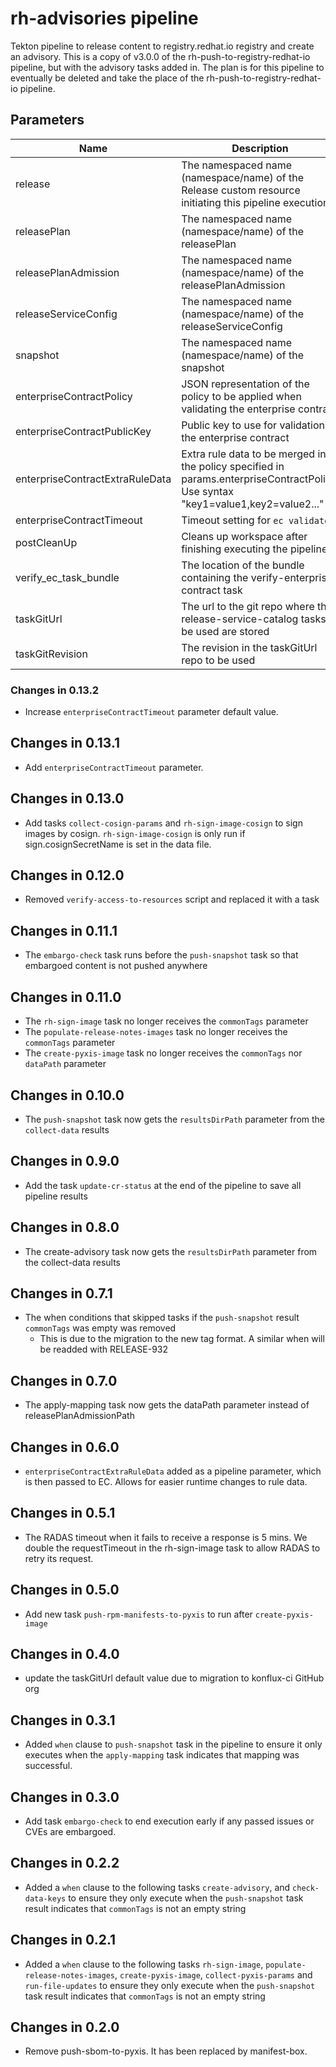 # rh-advisories pipeline

Tekton pipeline to release content to registry.redhat.io registry and create an advisory.
This is a copy of v3.0.0 of the rh-push-to-registry-redhat-io pipeline, but with the advisory
tasks added in. The plan is for this pipeline to eventually be deleted and take the place of
the rh-push-to-registry-redhat-io pipeline.

## Parameters

| Name | Description | Optional | Default value |
|------|-------------|----------|---------------|
| release | The namespaced name (namespace/name) of the Release custom resource initiating this pipeline execution | No | - |
| releasePlan | The namespaced name (namespace/name) of the releasePlan | No | - |
| releasePlanAdmission | The namespaced name (namespace/name) of the releasePlanAdmission | No | - |
| releaseServiceConfig | The namespaced name (namespace/name) of the releaseServiceConfig | No | - |
| snapshot | The namespaced name (namespace/name) of the snapshot | No | - |
| enterpriseContractPolicy | JSON representation of the policy to be applied when validating the enterprise contract | No | - |
| enterpriseContractPublicKey | Public key to use for validation by the enterprise contract | Yes | k8s://openshift-pipelines/public-key |
| enterpriseContractExtraRuleData | Extra rule data to be merged into the policy specified in params.enterpriseContractPolicy. Use syntax "key1=value1,key2=value2..." | Yes | pipeline_intention=release |
| enterpriseContractTimeout       | Timeout setting for `ec validate`                                                                        | Yes       | 40m0s                                                           |
| postCleanUp | Cleans up workspace after finishing executing the pipeline | Yes | true |
| verify_ec_task_bundle | The location of the bundle containing the verify-enterprise-contract task | No | - |
| taskGitUrl | The url to the git repo where the release-service-catalog tasks to be used are stored | Yes | https://github.com/konflux-ci/release-service-catalog.git |
| taskGitRevision | The revision in the taskGitUrl repo to be used | No | - |

### Changes in 0.13.2
- Increase `enterpriseContractTimeout` parameter default value.

## Changes in 0.13.1
- Add `enterpriseContractTimeout` parameter.

## Changes in 0.13.0
- Add tasks `collect-cosign-params` and `rh-sign-image-cosign` to sign images by cosign. `rh-sign-image-cosign` is only run if sign.cosignSecretName is set in the data file.

## Changes in 0.12.0
- Removed `verify-access-to-resources` script and replaced it with a task

## Changes in 0.11.1
- The `embargo-check` task runs before the `push-snapshot` task so that embargoed content is not pushed anywhere

## Changes in 0.11.0
- The `rh-sign-image` task no longer receives the `commonTags` parameter
- The `populate-release-notes-images` task no longer receives the `commonTags` parameter
- The `create-pyxis-image` task no longer receives the `commonTags` nor `dataPath` parameter

## Changes in 0.10.0
- The `push-snapshot` task now gets the `resultsDirPath` parameter from the `collect-data` results

## Changes in 0.9.0
- Add the task `update-cr-status` at the end of the pipeline to save all pipeline results

## Changes in 0.8.0
- The create-advisory task now gets the `resultsDirPath` parameter from the collect-data results

## Changes in 0.7.1
- The when conditions that skipped tasks if the `push-snapshot` result `commonTags` was empty was removed
  - This is due to the migration to the new tag format. A similar when will be readded with RELEASE-932

## Changes in 0.7.0
- The apply-mapping task now gets the dataPath parameter instead of releasePlanAdmissionPath

## Changes in 0.6.0
- `enterpriseContractExtraRuleData` added as a pipeline parameter, which is
  then passed to EC. Allows for easier runtime changes to rule data.

## Changes in 0.5.1
- The RADAS timeout when it fails to receive a response is 5 mins.
  We double the requestTimeout in the rh-sign-image task to allow
  RADAS to retry its request.

## Changes in 0.5.0
- Add new task `push-rpm-manifests-to-pyxis` to run after `create-pyxis-image`

## Changes in 0.4.0
- update the taskGitUrl default value due to migration
  to konflux-ci GitHub org

## Changes in 0.3.1
- Added `when` clause to `push-snapshot` task in the pipeline
  to ensure it only executes when
  the `apply-mapping` task indicates that mapping was successful.

## Changes in 0.3.0
- Add task `embargo-check` to end execution early if any passed issues or CVEs are embargoed.

## Changes in 0.2.2
- Added a `when` clause to the following tasks
  `create-advisory`, and `check-data-keys`
  to ensure they only execute when the `push-snapshot`
  task result indicates that `commonTags` is not an empty string

## Changes in 0.2.1
- Added a `when` clause to the following tasks
  `rh-sign-image`,
  `populate-release-notes-images`,
  `create-pyxis-image`,
  `collect-pyxis-params` and
  `run-file-updates`
  to ensure they only execute when the `push-snapshot`
  task result indicates that `commonTags` is not an empty string

## Changes in 0.2.0
- Remove push-sbom-to-pyxis. It has been replaced by manifest-box.
